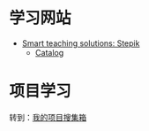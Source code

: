 # 学习网站
- [Smart teaching solutions: Stepik](http://welcome.stepik.org/)
  - [Catalog](https://stepik.org/catalog?language=en)

# 项目学习
转到：[我的项目搜集箱](https://github.com/q735613050/AI/blob/master/项目集.md)
